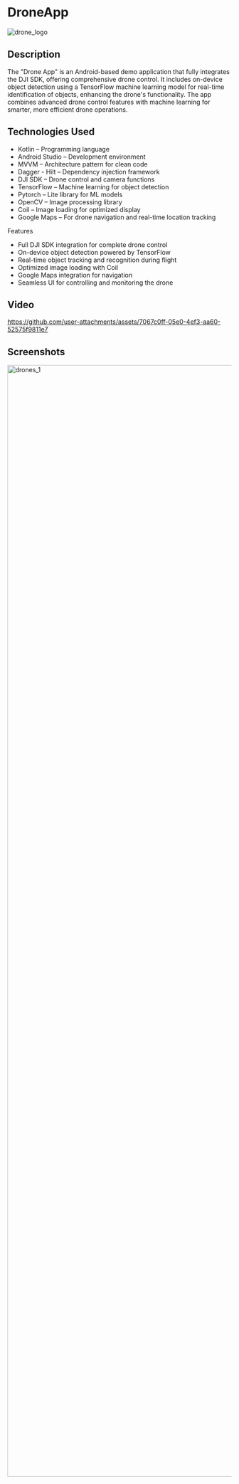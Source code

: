 # DroneApp

![drone_logo](https://github.com/user-attachments/assets/09e75542-1713-417a-a268-4f050dc46641)

## Description

The "Drone App" is an Android-based demo application that fully integrates the DJI SDK, offering comprehensive drone control. It includes on-device object detection using a TensorFlow machine learning model for real-time identification of objects, enhancing the drone's functionality. The app combines advanced drone control features with machine learning for smarter, more efficient drone operations.

## Technologies Used

  - Kotlin – Programming language
  - Android Studio – Development environment
  - MVVM – Architecture pattern for clean code
  - Dagger - Hilt – Dependency injection framework
  - DJI SDK – Drone control and camera functions
  - TensorFlow – Machine learning for object detection
  - Pytorch – Lite library for ML models
  - OpenCV – Image processing library
  - Coil – Image loading for optimized display
  - Google Maps – For drone navigation and real-time location tracking

Features

  - Full DJI SDK integration for complete drone control
  - On-device object detection powered by TensorFlow
  - Real-time object tracking and recognition during flight
  - Optimized image loading with Coil
  - Google Maps integration for navigation
  - Seamless UI for controlling and monitoring the drone


## Video

https://github.com/user-attachments/assets/7067c0ff-05e0-4ef3-aa60-52575f9811e7

## Screenshots

<img width="2499" alt="drones_1" src="https://github.com/user-attachments/assets/05e5136b-501d-4637-8c7b-41be2840b53e" />
